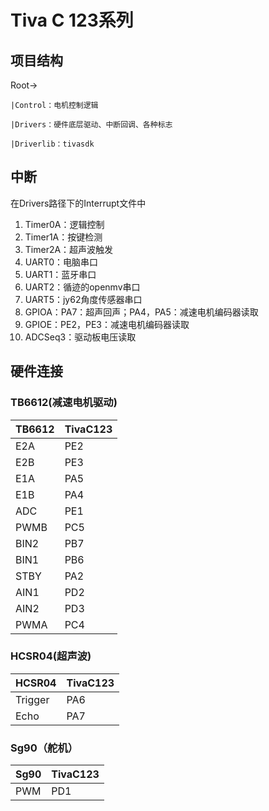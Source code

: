 # Tiva C 123系列

## 项目结构

Root->

    |Control：电机控制逻辑

    |Drivers：硬件底层驱动、中断回调、各种标志

    |Driverlib：tivasdk

## 中断

在Drivers路径下的Interrupt文件中

1. Timer0A：逻辑控制
2. Timer1A：按键检测
3. Timer2A：超声波触发
4. UART0：电脑串口
5. UART1：蓝牙串口
6. UART2：循迹的openmv串口
7. UART5：jy62角度传感器串口
8. GPIOA：PA7：超声回声；PA4，PA5：减速电机编码器读取
9. GPIOE：PE2，PE3：减速电机编码器读取
10. ADCSeq3：驱动板电压读取

## 硬件连接

### TB6612(减速电机驱动)

| TB6612 | TivaC123 |
| ------ | -------- |
| E2A    | PE2      |
| E2B    | PE3      |
| E1A    | PA5      |
| E1B    | PA4      |
| ADC    | PE1      |
| PWMB   | PC5      |
| BIN2   | PB7      |
| BIN1   | PB6      |
| STBY   | PA2      |
| AIN1   | PD2      |
| AIN2   | PD3      |
| PWMA   | PC4      |

### HCSR04(超声波)

| HCSR04  | TivaC123 |
| ------- | -------- |
| Trigger | PA6      |
| Echo    | PA7      |

### Sg90（舵机）

| Sg90 | TivaC123 |
| ---- | -------- |
| PWM  | PD1      |
